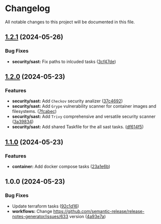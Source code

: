 # Changelog

All notable changes to this project will be documented in this file.

## [1.2.1](https://github.com/saydulaev/taskfile/compare/v1.2.0...v1.2.1) (2024-05-26)


### Bug Fixes

* **security/sast:** Fix paths to inlcuded tasks ([3cf47de](https://github.com/saydulaev/taskfile/commit/3cf47de2b8bbc9dd3f0a2c57a77fbfed38126c20))

## [1.2.0](https://github.com/saydulaev/taskfile/compare/v1.1.0...v1.2.0) (2024-05-23)


### Features

* **security/sast:** Add `Checkov` security analizer ([37c4692](https://github.com/saydulaev/taskfile/commit/37c46922633ed13e39bc3d58996da55edc3e1188))
* **security/sast:** Add `Grype` vulnerability scanner for container images and filesystems. ([7fcabec](https://github.com/saydulaev/taskfile/commit/7fcabec4d2eac1957cd06b433029b4815d4b866f))
* **security/sast:** Add `Trivy` comprehensive and versatile security scanner ([3a39834](https://github.com/saydulaev/taskfile/commit/3a39834e46498fc18ca55414e9fc6c9988073b16))
* **security/sast:** Add shared Taskfile for the all sast tasks. ([df614f5](https://github.com/saydulaev/taskfile/commit/df614f5afc975238d53bb5ba35a18abcbcd15096))

## [1.1.0](https://github.com/saydulaev/taskfile/compare/v1.0.0...v1.1.0) (2024-05-23)


### Features

* **container:** Add docker compose tasks ([23a1e6b](https://github.com/saydulaev/taskfile/commit/23a1e6b3e60da3860bad9ff605fbdba44faf07a9))

## 1.0.0 (2024-05-23)


### Bug Fixes

* Update terraform tasks ([92c1d16](https://github.com/saydulaev/taskfile/commit/92c1d1656934bae1bf41dbe03c0818316ce771cc))
* **workflows:** Change https://github.com/semantic-release/release-notes-generator/issues/633 version ([4a93e7a](https://github.com/saydulaev/taskfile/commit/4a93e7a7cc3ebc75d43700e874fa7e27f50d94cb))
